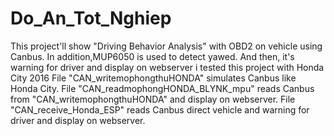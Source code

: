 # Do_An_Tot_Nghiep
This project'll show "Driving Behavior Analysis" with OBD2 on vehicle using Canbus. In addition,MUP6050 is used to detect yawed. And then, it's warning for driver and display on webserver
i tested this project with Honda City 2016
File "CAN_writemophongthuHONDA" simulates Canbus like Honda City.
File "CAN_readmophongHONDA_BLYNK_mpu" reads Canbus from "CAN_writemophongthuHONDA" and display on webserver.
File "CAN_receive_Honda_ESP" reads Canbus direct vehicle and warning for driver and display on webserver.
